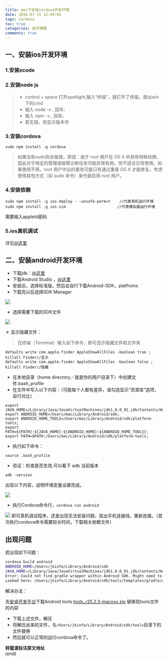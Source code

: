 ```yaml
---
title: mac下安装cordova开发环境  
date: 2016-07-15 12:49:02
tags: Cordova
toc: true  
categories: 技术博客
comments: true
---
```


## 一、安装ios开发环境
### 1.安装xcode

### 2.安装node js

>   * control + space 打开spotlight,输入“终端”，就打开了终端，类似win下的cmd
>   * 输入 node -v , 回车;
>   * 输入 npm -v , 回车;
>   * 若无错，则显示版本号
<!-- more -->
### 3.安装cordova

```shell
sudo npm install -g cordova   
```

> 如果没有sudo则会报错，原因：由于 root 用户在 OS X 中具有特殊权限，因此对于特定的管理或故障诊断任务可能非常有用，但不适合日常使用。如果使用不慎，root 用户作出的更改可能只有通过重装 OS X 才能修复。考虑使用其他方式（如 sudo 命令）来代替启用 root 用户。

### 4.安装依赖

```shell
sudo npm install -g ios-deploy - -unsafe-perm=t    //代表真机运行环境  
sudo npm install -g ios-sim                       //代表模拟器运行环境  
```

需要输入appleId密码

### 5.ios真机调试

详见[@这里](http://www.skyfox.org/ios-xcode7-debug-device.html)

## 二、安装android开发环境

  * 下载jdk：[@这里](http://www.oracle.com/technetwork/java/javase/downloads/jdk8-downloads-2133151.html)
  * 下载Android Studio ，[@这里](http://www.android-studio.org/)
  * 安装后，选择标准版，然后会自行下载Android-SDK，platfroms
  * 下载完以后选择SDK Manager

![](http://7xvowi.com1.z0.glb.clouddn.com/blog/sdk-manager.png)

 * 选择需要下载的SDK文件

![](http://7xvowi.com1.z0.glb.clouddn.com/blog/downloadAndroidSdk.png)

 ＊ 显示隐藏文件：

>在终端（Terminal）输入如下命令，即可显示隐藏文件和文件夹

```shell
defaults write com.apple.finder AppleShowAllFiles -boolean true ; killall Finder//显示  
defaults write com.apple.finder AppleShowAllFiles -boolean false ; killall Finder//隐藏
```

 * 在本地目录（home directory／就是你的用户目录下）中创建文件.bash_profile
 * 在文件中写入以下内容：（可能每个人都有差异，请勾选显示“资源库”选项，自行对比）

```shell
export JAVA_HOME=/Library/Java/JavaVirtualMachines/jdk1.8.0_91.jdk/Contents/Home;  
export ANDROID_HOME=/Users/mac/Library/Android/sdk;  
export ANDROID_HOME_TOOLS=/Users/mac/Library/Android/sdk/platform-tools;  
export PATH=${PATH}:${JAVA_HOME}:${ANDROID_HOME}:${ANDROID_HOME_TOOLS};
export PATH=$PATH:/Users/mac/Library/Android/sdk/platform-tools;   
```

 * 执行如下命令：
```shell
source .bash_profile
```

 * 验证：检查是否生效,可以看下 adb 当前版本

```shell
adb -version
```

出现以下内容，说明环境变量设置完成。

![](http://ww1.sinaimg.cn/large/65e4f1e6gw1f8rincw520j209504bq3e.jpg)

 * 执行Cordova命令行，`cordova run android`

![](http://7xvowi.com1.z0.glb.clouddn.com/blog/firstRunCordova.png)
即可真机调试程序，还是出现无法安装问题，拔出手机连接线，重新连接。（首次执行cordova命令需要较长时间，下载相关依赖文件）

## 出现问题

若出现如下问题：
```bash
cordova build android
ANDROID_HOME=/Users/jkinfo/Library/Android/sdk
JAVA_HOME=/Library/Java/JavaVirtualMachines/jdk1.8.0_91.jdk/Contents/Home
Error: Could not find gradle wrapper within Android SDK. Might need to update your Android SDK.
Looked here: /Users/jkinfo/Library/Android/sdk/tools/templates/gradle/wrapper
```

解决办法：

去[安卓开发平台](https://developer.android.com/studio/index.html#downloads)下载Android tools [tools_r25.2.3-macosx.zip](https://dl.google.com/android/repository/tools_r25.2.3-macosx.zip) 替换现tools文件的内容

* 下载上述文件，解压
* 将解压出来的文件，与`/Users/jkinfo/Library/Android/sdk/tools`目录下的文件替换
* 然后就可以正常的运行cordova命令了。



**转载请标注原文地址**                           
(end)
